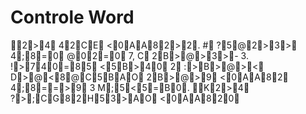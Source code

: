 ﻿# Controle Word

2>4  42CE  <0AA82>2.   #  ?5@2>3>  4;8=0  @02=0  7 ,   C  2B>@>3>-   3 .  
 !>740=85  <5B>40  2  :>B>@><  D>@<8@C5BAO  2B>@>9  <0AA82  4;8==>9  3   M;5<5=B0.  
 K2>4  ?>;CG82H53>AO  <0AA820 
 